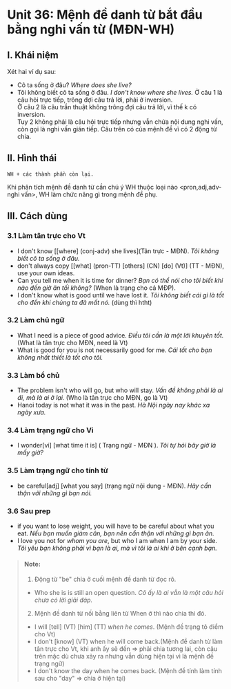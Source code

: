# Unit 36: Mệnh đề danh từ bắt đầu bằng nghi vấn từ (MĐN-WH)

## I. Khái niệm
Xét hai ví dụ sau:
 - Cô ta sống ở đâu? *Where does she live?*
 - Tôi không biết cô ta sống ở đâu. *I don't know where she lives.*
Ở câu 1 là câu hỏi trực tiếp, trông đợi câu trả lời, phải ở inversion.\
Ở câu 2 là câu trần thuật không trông đợi câu trả lời, vì thế k có inversion.\
Tuy 2 không phải là câu hỏi trực tiếp nhưng vẫn chứa nội dung nghi vấn, còn gọi là nghi vấn gián tiếp. Câu trên có của mệnh đề vì có 2 động từ chia.


## II. Hình thái

```
WH + các thành phần còn lại.
```
Khi phân tích mệnh đề danh từ cần chú ý WH thuộc loại nào <pron,adj,adv-nghi vấn>, WH làm chức năng gì trong mệnh đề phụ.


## III. Cách dùng

### 3.1 Làm tân trực cho Vt
 - I don't know [[where] (conj-adv) she lives](Tân trực - MĐN). *Tôi không biết cô ta sống ở đâu.*
 - don't always copy [[what] (pron-TT) [others] (CN) [do] (Vt)] (TT - MĐN), use your own ideas.
 - Can you tell me when it is time for dinner? *Bạn có thể nói cho tôi biết khi nào đến giờ ăn tối không?* (When là trạng cho cả MĐP).
 - I don't know what is good until we have lost it. *Tôi không biết cái gì là tốt cho đến khi chúng ta đã mất nó.* (dùng thì htht)

### 3.2 Làm chủ ngữ

- What I need is a piece of good advice. *Điều tôi cần là một lời khuyên tốt.*(What là tân trực cho MĐN, need là Vt)
- What is good for you is not necessarily good for me. *Cái tốt cho bạn không nhất thiết là tốt cho tôi.*


### 3.3 Làm bổ chủ

- The problem isn't who will go, but who will stay. *Vấn đề không phải là ai đi, mà là ai ở lại.* (Who là tân trực cho MĐN, go là Vt)
- Hanoi today is not what it was in the past. *Hà Nội ngày nay khác xa ngày xưa.*

### 3.4 Làm trạng ngữ cho Vi

 - I wonder[vi] [what time it is] ( Trạng ngữ - MĐN ). *Tôi tự hỏi bây giờ là mấy giờ?*


### 3.5 Làm trạng ngữ cho tính từ

 - be careful[adj] [what you say] (trạng ngữ nội dung - MĐN). *Hãy cẩn thận với những gì bạn nói.*


### 3.6 Sau prep
 - if you want to lose weight, you will have to be careful about what you eat. *Nếu bạn muốn giảm cân, bạn nên cẩn thận với những gì bạn ăn.*
 - I love you not for *whom you are*, but who I am when I am by your side. *Tôi yêu bạn không phải vì bạn là ai, mà vì tôi là ai khi ở bên cạnh bạn.*


> #### __Note:__
> 1. Động từ "be" chia ở cuối mệnh đề danh từ đọc rõ.
> - Who she is is still an open question. *Cô ấy là ai vẫn là một câu hỏi chưa có lời giải đáp.*
> 2. Mệnh đề danh từ nối bằng liên từ When ở thì nào chia thì đó.
> - I will [tell] (VT) [him] (TT) *when he comes*. (Mệnh đề trạng tô điểm cho Vt)
> - I don't [know] (VT) when he will come back.(Mệnh đề danh từ làm tân trực cho Vt, khi anh ấy sẽ đến => phải chia tương lai, còn câu trên mặc dù chưa xảy ra nhưng vẫn dùng hiện tại vì là mệnh đề trạng ngữ)
> - I don't know the day when he comes back. (Mệnh đề tính làm tính sau cho "day" => chia ở hiện tại)